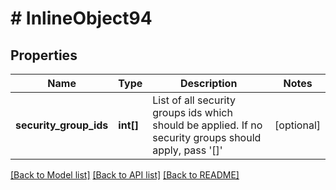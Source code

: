 # # InlineObject94

## Properties

Name | Type | Description | Notes
------------ | ------------- | ------------- | -------------
**security_group_ids** | **int[]** | List of all security groups ids which should be applied. If no security groups should apply, pass &#39;[]&#39; | [optional]

[[Back to Model list]](../../README.md#models) [[Back to API list]](../../README.md#endpoints) [[Back to README]](../../README.md)
